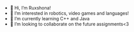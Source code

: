  - 👋 Hi, I’m Ruxshona!
- 👀 I’m interested in robotics, video games and languages!
- 🌱 I’m currently learning C++ and Java
- 💞️ I’m looking to collaborate on the future assignments<3
  
<!---
rbaymanova/rbaymanova is a ✨ special ✨ repository because its `README.md` (this file) appears on your GitHub profile.
You can click the Preview link to take a look at your changes.
--->
